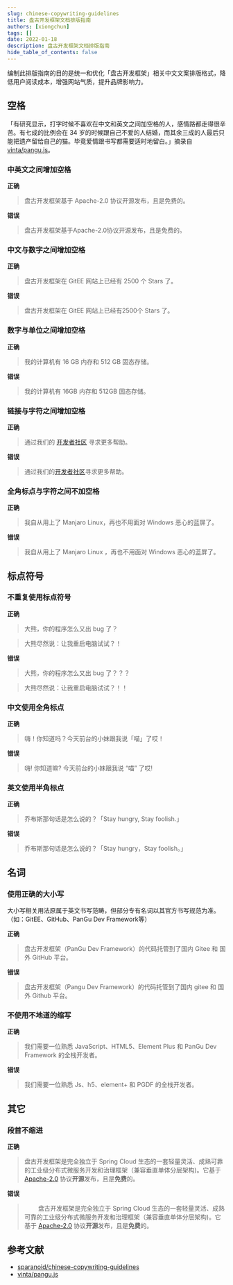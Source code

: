 ```yaml
---
slug: chinese-copywriting-guidelines
title: 盘古开发框架文档排版指南
authors: [xiongchun]
tags: []
date: 2022-01-18
description: 盘古开发框架文档排版指南
hide_table_of_contents: false
---
```


编制此排版指南的目的是统一和优化「盘古开发框架」相关中文文案排版格式，降低用户阅读成本，增强网站气质，提升品牌影响力。

<!--truncate-->

## 空格
「有研究显示，打字时候不喜欢在中文和英文之间加空格的人，感情路都走得很辛苦。有七成的比例会在 34 岁的时候跟自己不爱的人结婚，而其余三成的人最后只能把遗产留给自己的猫。毕竟爱情跟书写都需要适时地留白。」摘录自 [vinta/pangu.js](https://github.com/vinta/pangu.js#readme)。

### 中英文之间增加空格 

**正确** 

> 盘古开发框架基于 Apache-2.0 协议开源发布，且是免费的。

**错误**

> 盘古开发框架基于Apache-2.0协议开源发布，且是免费的。

### 中文与数字之间增加空格

**正确** 

> 盘古开发框架在 GitEE 网站上已经有 2500 个 Stars 了。

**错误**

> 盘古开发框架在 GitEE 网站上已经有2500个 Stars 了。

### 数字与单位之间增加空格

**正确** 

> 我的计算机有 16 GB 内存和 512 GB 固态存储。

**错误**

> 我的计算机有 16GB 内存和 512GB 固态存储。

### 链接与字符之间增加空格

**正确** 

> 通过我们的 [开发者社区](/docs/community) 寻求更多帮助。

**错误**

> 通过我们的[开发者社区](/docs/community)寻求更多帮助。

### 全角标点与字符之间不加空格

**正确** 

> 我自从用上了 Manjaro Linux，再也不用面对 Windows 恶心的蓝屏了。

**错误**

> 我自从用上了 Manjaro Linux ，再也不用面对 Windows 恶心的蓝屏了。

## 标点符号

### 不重复使用标点符号

**正确** 

> 大熊，你的程序怎么又出 bug 了？

> 大熊尽然说：让我重启电脑试试？！

**错误**

> 大熊，你的程序怎么又出 bug 了？？？

> 大熊尽然说：让我重启电脑试试？！！

### 中文使用全角标点

**正确** 

> 嗨！你知道吗？今天前台的小妹跟我说「喵」了哎！

**错误**

> 嗨! 你知道嘛? 今天前台的小妹跟我说 “喵” 了哎!

### 英文使用半角标点

**正确** 

> 乔布斯那句话是怎么说的？「Stay hungry, Stay foolish.」

**错误**

> 乔布斯那句话是怎么说的？「Stay hungry，Stay foolish。」

## 名词

### 使用正确的大小写

大小写相关用法原属于英文书写范畴，但部分专有名词以其官方书写规范为准。（如：GitEE、GitHub、PanGu Dev Framework等）

**正确** 

> 盘古开发框架（PanGu Dev Framework）的代码托管到了国内 Gitee 和 国外 GitHub 平台。

**错误**

> 盘古开发框架（Pangu Dev Framework）的代码托管到了国内 gitee 和 国外 Github 平台。

### 不使用不地道的缩写

**正确** 

> 我们需要一位熟悉 JavaScript、HTML5、Element Plus 和 PanGu Dev Framework 的全栈开发者。

**错误**

> 我们需要一位熟悉 Js、h5、element+ 和 PGDF 的全栈开发者。

## 其它

### 段首不缩进

**正确** 

> 盘古开发框架是完全独立于 Spring Cloud 生态的一套轻量灵活、成熟可靠的工业级分布式微服务开发和治理框架（兼容垂直单体分层架构)。它基于 [Apache-2.0](https://www.apache.org/licenses/LICENSE-2.0) 协议**开源**发布，且是**免费**的。

**错误**

> &nbsp;&nbsp;&nbsp;&nbsp;&nbsp;&nbsp;&nbsp;&nbsp;盘古开发框架是完全独立于 Spring Cloud 生态的一套轻量灵活、成熟可靠的工业级分布式微服务开发和治理框架（兼容垂直单体分层架构)。它基于 [Apache-2.0](https://www.apache.org/licenses/LICENSE-2.0) 协议**开源**发布，且是**免费**的。

## 参考文献
- [sparanoid/chinese-copywriting-guidelines](https://github.com/sparanoid/chinese-copywriting-guidelines/blob/master/README.zh-Hans.md)
- [vinta/pangu.js](https://github.com/vinta/pangu.js#readme)